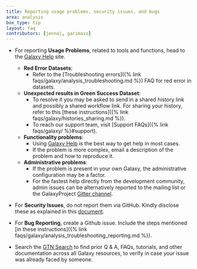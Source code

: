 ```yaml
---
title: Reporting usage problems, security issues, and bugs
area: analysis
box_type: tip
layout: faq
contributors: [jennaj, garimavs]
---
```


- For reporting **Usage Problems**, related to tools and functions, head to the [Galaxy Help](https://help.galaxyproject.org/) site.
    - **Red Error Datasets**:
        - Refer to the [Troubleshooting errors]({% link faqs/galaxy/analysis_troubleshooting.md %}) FAQ for red error in datasets.
    - **Unexpected results in Green Success Dataset**:
        - To resolve it you may be asked to send in a shared history link and possibly a shared workflow link. For sharing your history, refer to this [these instructions]({% link faqs/galaxy/histories_sharing.md %}).
        - To reach our support team, visit [Support FAQs]({% link faqs/galaxy/ %}#support).
    - **Functionality problems**:
        - Using [Galaxy Help](https://help.galaxyproject.org/) is the best way to get help in most cases.
        - If the problem is more complex, email a description of the problem and how to reproduce it.
    - **Administrative problems**:
        - If the problem is present in your own Galaxy, the administrative configuration may be a factor.
        - For the fastest help directly from the development community, admin issues can be alternatively reported to the mailing list or the GalaxyProject [Gitter channel](https://gitter.im/galaxyproject/Lobby).

- For **Security Issues**, do not report them via GitHub. Kindly disclose these as explained in this [document](https://github.com/galaxyproject/galaxy/blob/dev/SECURITY_POLICY.md).
- For **Bug Reporting**, create a Github issue. Include the steps mentioned [in these instructions]({% link faqs/galaxy/analysis_troubleshooting_reporting.md %}).
- Search the [GTN Search](https://training.galaxyproject.org/search) to find prior Q & A, FAQs, tutorials, and other documentation across all Galaxy resources, to verify in case your issue was already faced by someone.
